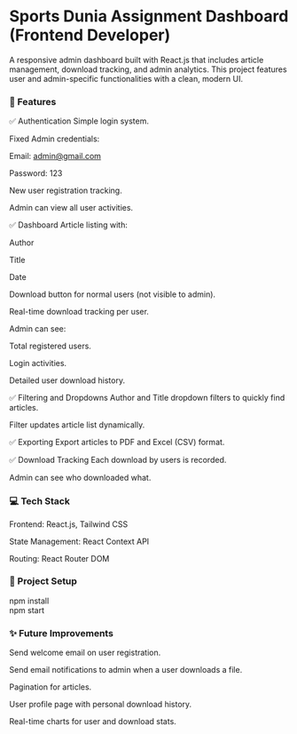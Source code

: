 
# Sports Dunia  Assignment Dashboard (Frontend Developer)
A responsive admin dashboard built with React.js that includes  article management, download tracking, and admin analytics. This project features user and admin-specific functionalities with a clean, modern UI.

### 🚀 Features
✅ Authentication
Simple login system.

Fixed Admin credentials:

Email: admin@gmail.com

Password: 123

New user registration tracking.

Admin can view all user activities.

✅ Dashboard
Article listing with:

Author

Title

Date

Download button for normal users (not visible to admin).

Real-time download tracking per user.

Admin can see:

Total registered users.

Login activities.

Detailed user download history.

✅ Filtering and Dropdowns
Author and Title dropdown filters to quickly find articles.

Filter updates article list dynamically.

✅ Exporting
Export articles to PDF and Excel (CSV) format.

✅ Download Tracking
Each download by users is recorded.

Admin can see who downloaded what.



### 💻 Tech Stack
Frontend: React.js, Tailwind CSS

State Management: React Context API

Routing: React Router DOM

### 📂 Project Setup

npm install</br>
npm start
### ✨ Future Improvements
Send welcome email on user registration.

Send email notifications to admin when a user downloads a file.

Pagination for articles.

User profile page with personal download history.

Real-time charts for user and download stats.
